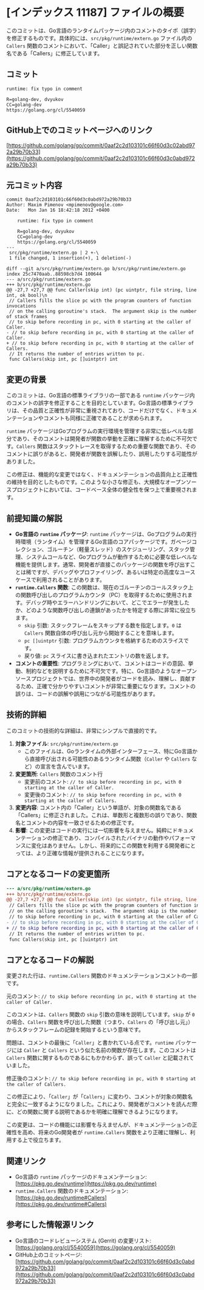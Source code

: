 # [インデックス 11187] ファイルの概要

このコミットは、Go言語のランタイムパッケージ内のコメントのタイポ（誤字）を修正するものです。具体的には、`src/pkg/runtime/extern.go` ファイル内の `Callers` 関数のコメントにおいて、「Caller」と誤記されていた部分を正しい関数名である「Callers」に修正しています。

## コミット

```
runtime: fix typo in comment

R=golang-dev, dvyukov
CC=golang-dev
https://golang.org/cl/5540059
```

## GitHub上でのコミットページへのリンク

[https://github.com/golang/go/commit/0aaf2c2d103101c66f60d3c02abd972a29b70b33](https://github.com/golang/go/commit/0aaf2c2d103101c66f60d3c0abd972a29b70b33)

## 元コミット内容

```
commit 0aaf2c2d103101c66f60d3c0abd972a29b70b33
Author: Maxim Pimenov <mpimenov@google.com>
Date:   Mon Jan 16 18:42:18 2012 +0400

    runtime: fix typo in comment
    
    R=golang-dev, dvyukov
    CC=golang-dev
    https://golang.org/cl/5540059
---
 src/pkg/runtime/extern.go | 2 +-\
 1 file changed, 1 insertion(+), 1 deletion(-)

diff --git a/src/pkg/runtime/extern.go b/src/pkg/runtime/extern.go
index 25c7470aab..88598cb7d4 100644
--- a/src/pkg/runtime/extern.go
+++ b/src/pkg/runtime/extern.go
@@ -27,7 +27,7 @@ func Caller(skip int) (pc uintptr, file string, line int, ok bool)\n 
 // Callers fills the slice pc with the program counters of function invocations
 // on the calling goroutine's stack.  The argument skip is the number of stack frames
 // to skip before recording in pc, with 0 starting at the caller of Caller.
- // to skip before recording in pc, with 0 starting at the caller of Caller.
+ // to skip before recording in pc, with 0 starting at the caller of Callers.
 // It returns the number of entries written to pc.
 func Callers(skip int, pc []uintptr) int
```

## 変更の背景

このコミットは、Go言語の標準ライブラリの一部である `runtime` パッケージ内のコメントの誤字を修正することを目的としています。Go言語の標準ライブラリは、その品質と正確性が非常に重視されており、コードだけでなく、ドキュメンテーションやコメントも同様に正確であることが求められます。

`runtime` パッケージはGoプログラムの実行環境を管理する非常に低レベルな部分であり、そのコメントは開発者が関数の挙動を正確に理解するために不可欠です。`Callers` 関数はスタックトレースを取得するための重要な関数であり、そのコメントに誤りがあると、開発者が関数を誤解したり、誤用したりする可能性がありました。

この修正は、機能的な変更ではなく、ドキュメンテーションの品質向上と正確性の維持を目的としたものです。このような小さな修正も、大規模なオープンソースプロジェクトにおいては、コードベース全体の健全性を保つ上で重要視されます。

## 前提知識の解説

*   **Go言語の `runtime` パッケージ**: `runtime` パッケージは、Goプログラムの実行時環境（ランタイム）を管理するGo言語のコアパッケージです。ガベージコレクション、ゴルーチン（軽量スレッド）のスケジューリング、スタック管理、システムコールなど、Goプログラムが動作するために必要な低レベルな機能を提供します。通常、開発者が直接このパッケージの関数を呼び出すことは稀ですが、デバッグやプロファイリング、あるいは特定の高度なユースケースで利用されることがあります。
*   **`runtime.Callers` 関数**: この関数は、現在のゴルーチンのコールスタック上の関数呼び出しのプログラムカウンタ（PC）を取得するために使用されます。デバッグ時やエラーハンドリングにおいて、どこでエラーが発生したか、どのような関数呼び出しの連鎖があったかを特定する際に非常に役立ちます。
    *   `skip` 引数: スタックフレームをスキップする数を指定します。`0` は `Callers` 関数自体の呼び出し元から開始することを意味します。
    *   `pc []uintptr` 引数: プログラムカウンタを格納するためのスライスです。
    *   戻り値: `pc` スライスに書き込まれたエントリの数を返します。
*   **コメントの重要性**: プログラミングにおいて、コメントはコードの意図、挙動、制約などを説明するために不可欠です。特に、Go言語のようなオープンソースプロジェクトでは、世界中の開発者がコードを読み、理解し、貢献するため、正確で分かりやすいコメントが非常に重要になります。コメントの誤りは、コードの誤解や誤用につながる可能性があります。

## 技術的詳細

このコミットの技術的な詳細は、非常にシンプルで直接的です。

1.  **対象ファイル**: `src/pkg/runtime/extern.go`
    *   このファイルは、Goランタイムの外部インターフェース、特にGo言語から直接呼び出される可能性のあるランタイム関数（`Caller` や `Callers` など）の宣言を含んでいます。
2.  **変更箇所**: `Callers` 関数のコメント行
    *   変更前のコメント: `// to skip before recording in pc, with 0 starting at the caller of Caller.`
    *   変更後のコメント: `// to skip before recording in pc, with 0 starting at the caller of Callers.`
3.  **変更内容**: コメント内の「Caller」という単語が、対象の関数名である「Callers」に修正されました。これは、単数形と複数形の誤りであり、関数名とコメントの内容を一致させるための修正です。
4.  **影響**: この変更はコードの実行には一切影響を与えません。純粋にドキュメンテーションの修正であり、コンパイルされたバイナリの動作やパフォーマンスに変化はありません。しかし、将来的にこの関数を利用する開発者にとっては、より正確な情報が提供されることになります。

## コアとなるコードの変更箇所

```diff
--- a/src/pkg/runtime/extern.go
+++ b/src/pkg/runtime/extern.go
@@ -27,7 +27,7 @@ func Caller(skip int) (pc uintptr, file string, line int, ok bool)\n 
 // Callers fills the slice pc with the program counters of function invocations
 // on the calling goroutine's stack.  The argument skip is the number of stack frames
 // to skip before recording in pc, with 0 starting at the caller of Caller.
- // to skip before recording in pc, with 0 starting at the caller of Caller.
+ // to skip before recording in pc, with 0 starting at the caller of Callers.
 // It returns the number of entries written to pc.
 func Callers(skip int, pc []uintptr) int
```

## コアとなるコードの解説

変更された行は、`runtime.Callers` 関数のドキュメンテーションコメントの一部です。

元のコメント:
`// to skip before recording in pc, with 0 starting at the caller of Caller.`

このコメントは、`Callers` 関数の `skip` 引数の意味を説明しています。`skip` が `0` の場合、`Callers` 関数を呼び出した関数（つまり、`Callers` の「呼び出し元」）からスタックフレームの記録を開始するという意味です。

問題は、コメントの最後に「`Caller`」と書かれている点です。`runtime` パッケージには `Caller` と `Callers` という似た名前の関数が存在します。このコメントは `Callers` 関数に関するものであるにもかかわらず、誤って `Caller` と記載されていました。

修正後のコメント:
`// to skip before recording in pc, with 0 starting at the caller of Callers.`

この修正により、「`Caller`」が「`Callers`」に変わり、コメントが対象の関数名と完全に一致するようになりました。これにより、開発者がコメントを読んだ際に、どの関数に関する説明であるかを明確に理解できるようになります。

この変更は、コードの機能には影響を与えませんが、ドキュメンテーションの正確性を高め、将来のGo開発者が `runtime.Callers` 関数をより正確に理解し、利用する上で役立ちます。

## 関連リンク

*   Go言語の `runtime` パッケージのドキュメンテーション: [https://pkg.go.dev/runtime](https://pkg.go.dev/runtime)
*   `runtime.Callers` 関数のドキュメンテーション: [https://pkg.go.dev/runtime#Callers](https://pkg.go.dev/runtime#Callers)

## 参考にした情報源リンク

*   Go言語のコードレビューシステム (Gerrit) の変更リスト: [https://golang.org/cl/5540059](https://golang.org/cl/5540059)
*   GitHub上のコミットページ: [https://github.com/golang/go/commit/0aaf2c2d103101c66f60d3c0abd972a29b70b33](https://github.com/golang/go/commit/0aaf2c2d103101c66f60d3c0abd972a29b70b33)

